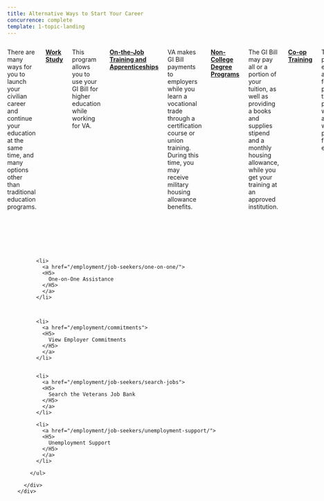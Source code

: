 ```yaml
---
title: Alternative Ways to Start Your Career
concurrence: complete
template: 1-topic-landing
---
```


<div class="main" role="main" markdown="0">

<div class="section one" markdown="0">
<div class="primary" markdown="0">
<div class="row" markdown="0">
<div class="small-12 columns usa-content" markdown="1">

There are many ways for you to launch your civilian career and continue your education at the same time, and many options other than traditional education programs.

[**Work Study**](/education/work-learn/workstudy/)

This program allows you to use your GI Bill for higher education while working for VA.

[**On-the-Job Training and Apprenticeships**](/education/work-learn/job-and-apprenticeship/)

VA makes GI Bill payments to employers while you learn a vocational trade through a certification course or union training. During this time, you may receive military housing allowance benefits. 

[**Non-College Degree Programs**](/education/work-learn/non-college-degree-program/)

The GI Bill may pay all or a portion of your tuition, as well as providing a books and supplies stipend and a monthly housing allowance, while you get your training at an approved institution. 

[**Co-op Training**](/education/work-learn/co-op-training/)

The GI Bill provides educational assistance for programs that require periods of work alternating with periods of full-time education.

[**Non-Traditional Options**](/education/work-learn/non-traditional/)

The GI Bill supplements distance learning and correspondence courses, which can be helpful if you need to attend some or all courses remotely because you are balancing work and education.

[**Entrepreneurship Training**](/education/advanced-training-and-certifications/entrepreneurship-training/)

You can start or grow your own business using skills you learned in the military in combination with business-management training. You may receive reimbursement through the GI Bill for approved entrepreneurship courses.

**Internships, Volunteer Work, and Community Service**

Internships and volunteer work can advance your career and expand your network while you further your education. Community involvement and service are also productive ways to network with civilians and open the door to future employment possibilities. VA offers [internships](http://mycareeratva.va.gov/library/55) and [volunteer opportunities](http://www.volunteer.va.gov/).

</div>
</div>
</div>

<div class="navigation">
  <div class="row">
    <div class="small-12 columns">
      <ul class="small-block-grid-1 medium-block-grid-3 cards small">

          <li>
            <a href="/employment/job-seekers/one-on-one/">
            <H5>
              One-on-One Assistance
            </H5>
            </a>
          </li>



          <li>
            <a href="/employment/commitments">
            <H5>
              View Employer Commitments
            </H5>
            </a>
          </li>


          <li>
            <a href="/employment/job-seekers/search-jobs">
            <H5>
              Search the Veterans Job Bank
            </H5>
            </a>
          </li>  

          <li>
            <a href="/employment/job-seekers/unemployment-support/">
            <H5>
              Unemployment Support
            </H5>
            </a>
          </li>    

        </ul>

      </div>
    </div>  
  </div>
</div>
